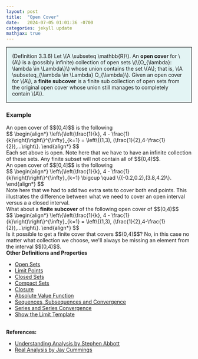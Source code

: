 ```yaml
---
layout: post
title:  "Open Cover"
date:   2024-07-05 01:01:36 -0700
categories: jekyll update
mathjax: true
---
```

<div style="background-color: #E3F4F4; padding: 15px 15px 15px 15px; border:1px solid black;">
  (Definition 3.3.6) Let \(A \subseteq \mathbb{R}\). An <b>open cover</b> for \(A\) is a (possibly infinite) collection of open sets \(\{O_{\lambda}: \lambda \in \Lambda\}\) whose union contains the set \(A\); that is, \(A \subseteq_{\lambda \in \Lambda} O_{\lambda}\). Given an open cover for \(A\), a <b>finite subcover</b> is a finite sub collection of open sets from the original open cover whose union still manages to completely contain \(A\).
</div>
<!------------------------------------------------------------------------------------>
<h3>Example</h3>
An open cover of $$(0,4)$$ is the following
<div>
$$
\begin{align*}
\left\{\left(\frac{1}{k}, 4 - \frac{1}{k}\right)\right\}^{\infty}_{k=1} = \left\{(1,3), (\frac{1}{2},4-\frac{1}{2}),...\right\}.
\end{align*}
$$
</div>
Each set above is open. Note here that we have to have an infinite collection of these sets. Any finite subset will not contain all of $$(0,4)$$.
<br>
An open cover of $$[0,4]$$ is the following
<div>
$$
\begin{align*}
\left\{\left(\frac{1}{k}, 4 - \frac{1}{k}\right)\right\}^{\infty}_{k=1} \bigcup \quad \{(-0.2,0.2),(3.8,4.2)\}.
\end{align*}
$$
</div>
Note here that we had to add two extra sets to cover both end points. This illustrates the difference between what we need to cover an open interval versus a a closed interval.
<br>
What about a <b>finite subcover</b> of the following open cover of $$(0,4)$$
<div>
$$
\begin{align*}
\left\{\left(\frac{1}{k}, 4 - \frac{1}{k}\right)\right\}^{\infty}_{k=1} = \left\{(1,3), (\frac{1}{2},4-\frac{1}{2}),...\right\}.
\end{align*}
$$
</div>
Is it possible to get a finite cover that covers $$(0,4)$$? No, in this case no matter what collection we choose, we'll always be missing an element from the interval $$(0,4)$$.
<br>
<!------------------------------------------------------------------------------------>
<b>Other Definitions and Properties</b>
<ul>
<li><a href="https://strncat.github.io/jekyll/update/2024/06/22/analysis-sets-open.html">Open Sets</a></li>
<li><a href="https://strncat.github.io/jekyll/update/2024/06/24/analysis-sets-limit-points.html">Limit Points</a></li>
<li><a href="https://strncat.github.io/jekyll/update/2024/06/25/analysis-sets-closed.html">Closed Sets</a></li>
<li><a href="https://strncat.github.io/jekyll/update/2024/07/01/analysis-sets-compact.html">Compact Sets</a></li>
<li><a href="https://strncat.github.io/jekyll/update/2024/06/28/analysis-sets-closure.html">Closure</a></li>
<li><a href="https://strncat.github.io/jekyll/update/2024/05/26/analysis-absolute-value-properties.html">Absolute Value Function</a></li>
<li><a href="https://strncat.github.io/jekyll/update/2024/05/21/analysis-seq-definitions.html">Sequences, Subsequences and Convergence</a></li>
<li><a href="https://strncat.github.io/jekyll/update/2024/06/10/analysis-series-definitions.html">Series and Series Convergence</a></li>
<li><a href="https://strncat.github.io/jekyll/update/2024/05/12/analysis-seq-limit-template.html">Show the Limit Template</a></li>
</ul>
<br>
<!------------------------------------------------------------------------------------>
<b>References:</b>
<ul>
<li><a href="https://www.amazon.com/Understanding-Analysis-Undergraduate-Texts-Mathematics/dp/1493927116">Understanding Analysis by Stephen Abbott</a></li>
<li><a href="https://www.amazon.com/Real-Analysis-Long-Form-Mathematics-Textbook/dp/1077254547/ref=sr_1_1?crid=1EKW8X4WRF3FW&dib=eyJ2IjoiMSJ9.8H96S-vpjIYx8lnvl5zYmBZjrj15kH-_m6pXDzkvCRlb8_xXY2IV9Zipu-8_YsxqJiHrDLuij8XqTNG6YHcqFweSzLEDTzu7r77bvENfD54ua0QoORkYqlE9hnHSTU3dlbiibZPSRE1snfOUjy9aIlUB_SwrjPs1Uaqob4D6dbOvu6otEp0euWD7ilhclz0t34D5E6BgakOV_CBH0-CKDhOAg00t6tXLZgtuRmPkIi0j7RBSp9GctSQADqBS0MW77CwckycJtCV79foESEnRKX8Ed_lD4GJp6ygwB2nGowQ.goqwiMcxQF-evF4CmmslF5VSq-jGrHd8P5npLOuVrAo&dib_tag=se&keywords=real+analysis&qid=1720489245&sprefix=real+analysi%2Caps%2C166&sr=8-1">Real Analysis by Jay Cummings</a></li>
</ul>
